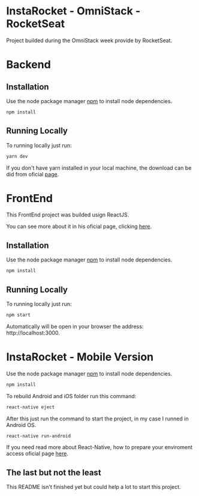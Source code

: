 # InstaRocket - OmniStack - RocketSeat

Project builded during the OmniStack week provide by RocketSeat.

# Backend

## Installation

Use the node package manager [npm](https://www.npmjs.com/get-npm) to install node dependencies.

```bash
npm install
```

## Running Locally

To running locally just run:
```bash
yarn dev
```

If you don't have yarn installed in your local machine, the download can be did from oficial [page](https://yarnpkg.com/pt-BR/).

# FrontEnd

This FrontEnd project was builded usign ReactJS. 

You can see more about it in his oficial page, clicking [here](https://reactjs.org/).

## Installation

Use the node package manager [npm](https://www.npmjs.com/get-npm) to install node dependencies.

```bash
npm install
```
## Running Locally

To running locally just run:
```bash
npm start
```

Automatically will be open in your browser the address: http://localhost:3000.

# InstaRocket - Mobile Version

Use the node package manager [npm](https://www.npmjs.com/get-npm) to install node dependencies.

```bash
npm install
```

To rebuild Android and iOS folder run this command:

```bash
react-native eject
```

After this just run the command to start the project, in my case I runned in Android OS.

```bash
react-native run-android
```

If you need read more about React-Native, how to prepare your enviroment access oficial page [here](https://facebook.github.io/react-native/).

## The last but not the least

This README isn't finished yet but could help a lot to start this project.

